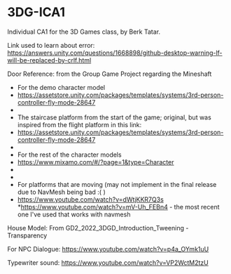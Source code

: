 # 3DG-ICA1
 Individual CA1 for the 3D Games class, by Berk Tatar.

Link used to learn about error: https://answers.unity.com/questions/1668898/github-desktop-warning-lf-will-be-replaced-by-crlf.html

Door Reference: from the Group Game Project regarding the Mineshaft

* For the demo character model
 * https://assetstore.unity.com/packages/templates/systems/3rd-person-controller-fly-mode-28647
 * 
 * The staircase platform from the start of the game; original, but was inspired from the flight platform in this link:
 * https://assetstore.unity.com/packages/templates/systems/3rd-person-controller-fly-mode-28647
 * 
 * For the rest of the character models
 * https://www.mixamo.com/#/?page=1&type=Character
 * 
 * 
 * For platforms that are moving (may not implement in the final release due to NavMesh being bad :(  ) 
 * https://www.youtube.com/watch?v=dWtjKKR7Q3s
 *https://www.youtube.com/watch?v=mV-Uh_FEBn4   - the most recent one I've used that works with navmesh

House Model: From GD2_2022_3DGD_Introduction_Tweening - Transparency

For NPC Dialogue:
https://www.youtube.com/watch?v=p4a_OYmk1uU

Typewriter sound:
https://www.youtube.com/watch?v=VP2WctM2tzU